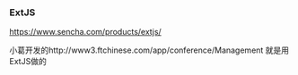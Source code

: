 ### ExtJS
<https://www.sencha.com/products/extjs/>

小葛开发的http://www3.ftchinese.com/app/conference/Management
就是用ExtJS做的